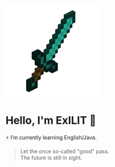 
<!-- Gif -->
![](https://github.com/ouo-anime/ouo-anime/blob/main/Sword.gif)

<!-- About Me -->
# Hello, I'm ExILIT 👋 
⚡ I’m currently learning English/Java.

> Let the once so-called "good" pass. <br>
The future is still in sight.


<!--
**ouo-anime/ouo-anime** is a ✨ _special_ ✨ repository because its `README.md` (this file) appears on your GitHub profile.

Here are some ideas to get you started:

- 🔭 I’m currently working on ...
- 🌱 I’m currently learning ...
- 👯 I’m looking to collaborate on ...
- 🤔 I’m looking for help with ...
- 💬 Ask me about ...
- 📫 How to reach me: ...
- 😄 Pronouns: ...
- ⚡ Fun fact: ...
-->
